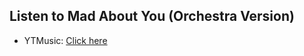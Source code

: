 ## Listen to Mad About You (Orchestra Version)
- YTMusic: [Click here](https://music.youtube.com/watch?v=hvlcwJINLy0)